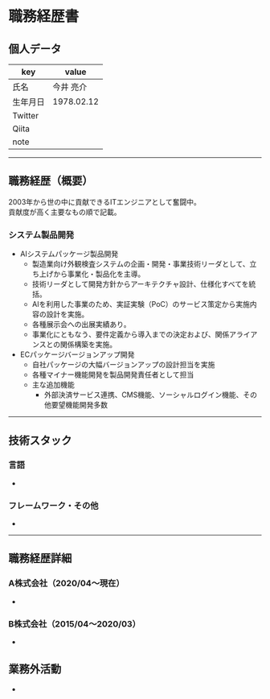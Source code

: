 # 職務経歴書

## 個人データ

|key|value|
|---|---|
|氏名|今井 亮介|
|生年月日|1978.02.12|
|Twitter||
|Qiita||
|note||

---

## 職務経歴（概要）

2003年から世の中に貢献できるITエンジニアとして奮闘中。  
貢献度が高く主要なもの順で記載。

### システム製品開発
 
- AIシステムパッケージ製品開発
    - 製造業向け外観検査システムの企画・開発・事業技術リーダとして、立ち上げから事業化・製品化を主導。
    - 技術リーダとして開発方針からアーキテクチャ設計、仕様化すべてを統括。
    - AIを利用した事業のため、実証実験（PoC）のサービス策定から実施内容の設計を実施。
    - 各種展示会への出展実績あり。
    - 事業化にともなう、要件定義から導入までの決定および、関係アライアンスとの関係構築を実施。
- ECパッケージバージョンアップ開発
    - 自社パッケージの大幅バージョンアップの設計担当を実施
    - 各種マイナー機能開発を製品開発責任者として担当
    - 主な追加機能
       - 外部決済サービス連携、CMS機能、ソーシャルログイン機能、その他要望機能開発多数

---

## 技術スタック

### 言語

- 

### フレームワーク・その他

- 

---

## 職務経歴詳細

### A株式会社（2020/04〜現在）

- 

### B株式会社（2015/04〜2020/03）

- 

## 業務外活動

- 
